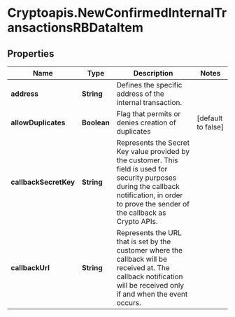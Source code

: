 # Cryptoapis.NewConfirmedInternalTransactionsRBDataItem

## Properties

Name | Type | Description | Notes
------------ | ------------- | ------------- | -------------
**address** | **String** | Defines the specific address of the internal transaction. | 
**allowDuplicates** | **Boolean** | Flag that permits or denies creation of duplicates | [default to false]
**callbackSecretKey** | **String** | Represents the Secret Key value provided by the customer. This field is used for security purposes during the callback notification, in order to prove the sender of the callback as Crypto APIs. | 
**callbackUrl** | **String** | Represents the URL that is set by the customer where the callback will be received at. The callback notification will be received only if and when the event occurs. | 



